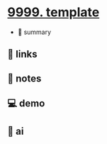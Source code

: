 # [9999. template](https://github.com/Tdahuyou/javascript/tree/main/9999.%20template)

- 📝 summary

## 🔗 links
## 📒 notes
## 💻 demo
## 🤖 ai
